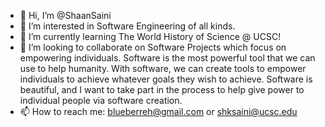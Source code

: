 - 👋 Hi, I’m @ShaanSaini
- 👀 I’m interested in Software Engineering of all kinds.
- 🌱 I’m currently learning The World History of Science @ UCSC!
- 💞️ I’m looking to collaborate on Software Projects which focus on empowering individuals. Software is the most powerful tool that we can use to help humanity.
With software, we can create tools to empower individuals to achieve whatever goals they wish to achieve. Software is beautiful, and I want to take part in the
process to help give power to individual people via software creation.
- 📫 How to reach me: blueberreh@gmail.com or shksaini@ucsc.edu

<!---
ShaanSaini/ShaanSaini is a ✨ special ✨ repository because its `README.md` (this file) appears on your GitHub profile.
You can click the Preview link to take a look at your changes.
--->
